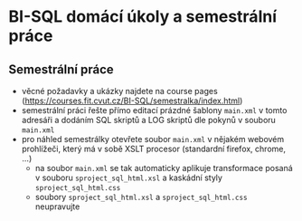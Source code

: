 # BI-SQL domácí úkoly a semestrální práce

## Semestrální práce

  * věcné požadavky a ukázky najdete na course pages (https://courses.fit.cvut.cz/BI-SQL/semestralka/index.html)
  * semestrální práci řešte přímo editací prázdné šablony `main.xml` v tomto adresáři a dodáním SQL skriptů a LOG skriptů dle pokynů v souboru `main.xml`
  * pro náhled semestrálky otevřete soubor `main.xml` v nějakém webovém prohlížeči, který má v sobě XSLT procesor (standardní firefox, chrome, ...)
    * na soubor `main.xml` se tak automaticky aplikuje transformace posaná v souboru `sproject_sql_html.xsl` a kaskádní styly `sproject_sql_html.css`
    * soubory `sproject_sql_html.xsl` a `sproject_sql_html.css` neupravujte
